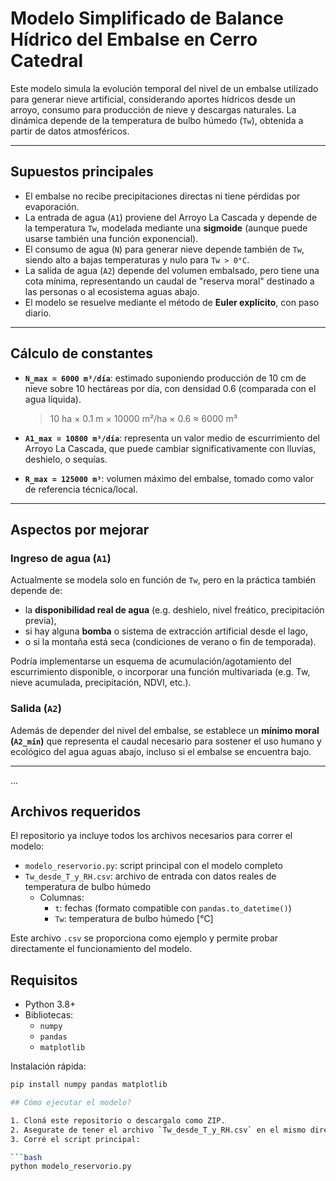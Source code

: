 # Modelo Simplificado de Balance Hídrico del Embalse en Cerro Catedral

Este modelo simula la evolución temporal del nivel de un embalse utilizado para generar nieve artificial, considerando aportes hídricos desde un arroyo, consumo para producción de nieve y descargas naturales. La dinámica depende de la temperatura de bulbo húmedo (`Tw`), obtenida a partir de datos atmosféricos.

---

## Supuestos principales

- El embalse no recibe precipitaciones directas ni tiene pérdidas por evaporación.
- La entrada de agua (`A1`) proviene del Arroyo La Cascada y depende de la temperatura `Tw`, modelada mediante una **sigmoide** (aunque puede usarse también una función exponencial).
- El consumo de agua (`N`) para generar nieve depende también de `Tw`, siendo alto a bajas temperaturas y nulo para `Tw > 0°C`.
- La salida de agua (`A2`) depende del volumen embalsado, pero tiene una cota mínima, representando un caudal de "reserva moral" destinado a las personas o al ecosistema aguas abajo.
- El modelo se resuelve mediante el método de **Euler explícito**, con paso diario.

---

## Cálculo de constantes

- **`N_max = 6000 m³/día`**: estimado suponiendo producción de 10 cm de nieve sobre 10 hectáreas por día, con densidad 0.6 (comparada con el agua líquida).

  > 10 ha × 0.1 m × 10000 m²/ha × 0.6 ≈ 6000 m³

- **`A1_max = 10800 m³/día`**: representa un valor medio de escurrimiento del Arroyo La Cascada, que puede cambiar significativamente con lluvias, deshielo, o sequías.

- **`R_max = 125000 m³`**: volumen máximo del embalse, tomado como valor de referencia técnica/local.

---

## Aspectos por mejorar

### Ingreso de agua (`A1`)
Actualmente se modela solo en función de `Tw`, pero en la práctica también depende de:

- la **disponibilidad real de agua** (e.g. deshielo, nivel freático, precipitación previa),
- si hay alguna **bomba** o sistema de extracción artificial desde el lago,
- o si la montaña está seca (condiciones de verano o fin de temporada).

Podría implementarse un esquema de acumulación/agotamiento del escurrimiento disponible, o incorporar una función multivariada (e.g. Tw, nieve acumulada, precipitación, NDVI, etc.).

### Salida (`A2`)
Además de depender del nivel del embalse, se establece un **mínimo moral (`A2_min`)** que representa el caudal necesario para sostener el uso humano y ecológico del agua aguas abajo, incluso si el embalse se encuentra bajo.

---
...

## Archivos requeridos

El repositorio ya incluye todos los archivos necesarios para correr el modelo:

- `modelo_reservorio.py`: script principal con el modelo completo
- `Tw_desde_T_y_RH.csv`: archivo de entrada con datos reales de temperatura de bulbo húmedo
  - Columnas:
    - `t`: fechas (formato compatible con `pandas.to_datetime()`)
    - `Tw`: temperatura de bulbo húmedo [°C]

Este archivo `.csv` se proporciona como ejemplo y permite probar directamente el funcionamiento del modelo.

## Requisitos

- Python 3.8+
- Bibliotecas:
  - `numpy`
  - `pandas`
  - `matplotlib`

Instalación rápida:

```bash
pip install numpy pandas matplotlib

## Cómo ejecutar el modelo?

1. Cloná este repositorio o descargalo como ZIP.
2. Asegurate de tener el archivo `Tw_desde_T_y_RH.csv` en el mismo directorio que el script (ya está incluido).
3. Corré el script principal:

```bash
python modelo_reservorio.py

